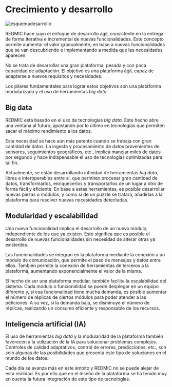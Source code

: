 # Crecimiento y desarrollo
![esquemadesarrollo](no_encuentro_esta_imagen)

REDMIC hace suyo el enfoque de desarrollo ágil, consistente en la entrega de forma iterativa e incremental de nuevas funcionalidades. Este concepto permite aumentar el valor gradualmente, en base a nuevas funcionalidades que se van descubriendo e implementando a medida que las necesidades aparecen.

No se trata de desarrollar una gran plataforma, pesada y con poca capacidad de adaptación. El objetivo es una plataforma ágil, capaz de adaptarse a nuevos requisitos y necesidades.

Los pilares fundamentales para lograr estos objetivos son una plataforma modularizada y  el uso de herramientas *big data*.

## Big data

REDMIC está basado en el uso de tecnologías *big data*. Este hecho abre una ventana al futuro, apostando por lo último en tecnologías que permiten sacar el máximo rendimiento a los datos.

Esta necesidad se hace aún más patente cuando se trabaja con gran cantidad de datos. La ingesta y procesamiento de datos provenientes de sensores,  seguimientos geográficos, etc., implica manejar miles de datos por segundo y hace indispensable el uso de tecnologías optimizadas para tal fin.

Actualmente, se están desarrollando infinidad de herramientas *big data*, libres e interoperables entre sí, que permiten procesar gran cantidad de datos, transformarlos, enriquecerlos y transportarlos de un lugar a otro de forma fácil y eficiente. En base a estas herramientas, es posible desarrollar nuevas piezas o módulos, y como si de un puzzle se tratara, añadirlas a la plataforma para resolver nuevas necesidades detectadas.

## Modularidad y escalabilidad

Una nueva funcionalidad implica el desarrollo de un nuevo módulo, independiente de los que ya existen. Esto significa que es posible el desarrollo de nuevas funcionalidades sin necesidad de alterar otras ya existentes.

Las funcionalidades se integran en la plataforma mediante la conexión a un módulo de comunicación, que permite el paso de mensajes y datos entre ellos. También permite la conexión de herramientas de terceros a la plataforma, aumentando exponencialmente el valor de la misma.

El hecho de ser una plataforma modular, también facilita la escalabilidad del sistema. Cada módulo o funcionalidad se puede desplegar en un equipo diferente y, si esa funcionalidad tiene mucha demanda, es posible aumentar el número de réplicas de ciertos módulos para poder atender a las peticiones. A su vez, si la demanda baja, se disminuye el número de réplicas, realizando un consumo eficiente y responsable de los recursos.

## Inteligencia artificial (IA)

El uso de herramientas *big data* y la modularidad de la plataforma también favorecen a la utilización de la IA para solucionar problemas complejos. Controles de calidad adaptativos, control de errores, predicciones, etc., son solo algunas de las posibilidades que presenta este tipo de soluciones en el mundo de los datos.

Cada día se avanza más en este ámbito y REDMIC no se puede alejar de esta realidad. Es por ello que en el diseño de la plataforma se ha tenido muy en cuenta la futura integración de este tipo de tecnologías.

